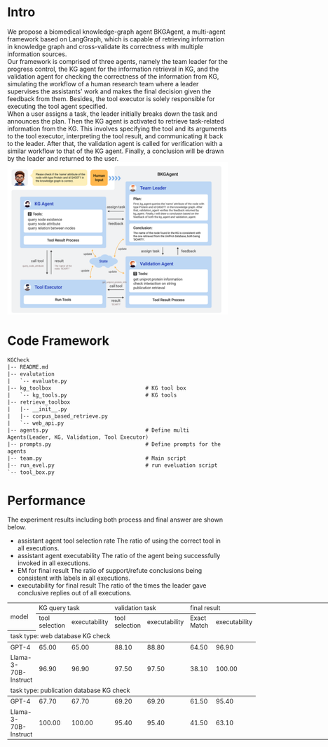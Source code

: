 # Intro
We propose a biomedical knowledge-graph agent BKGAgent, a multi-agent framework based on LangGraph, which is capable of retrieving information in knowledge graph and cross-validate its correctness with multiple information sources.  
Our framework is comprised of three agents, namely the team leader for the progress control, the KG agent for the information retrieval in KG, and the validation agent for checking the correctness of the information from KG, simulating the workflow of a human research team where a leader supervises the assistants' work and makes the final decision given the feedback from them. Besides, the tool executor is solely responsible for executing the tool agent specified.  
When a user assigns a task, the leader initially breaks down the task and announces the plan. Then the KG agent is activated to retrieve task-related information from the KG. This involves specifying the tool and its arguments to the tool executor, interpreting the tool result, and communicating it back to the leader. After that, the validation agent is called for verification with a similar workflow to that of the KG agent. Finally, a conclusion will be drawn by the leader and returned to the user.  
![kgcheck framework](/assets/img/kgcheck-framwork.png "kgcheck framework")
# Code Framework
```
KGCheck  
|-- README.md  
|-- evalutation
|   `-- evaluate.py
|-- kg_toolbox                              # KG tool box
|   `-- kg_tools.py                         # KG tools
|-- retrieve_toolbox
|   |-- __init__.py
|   |-- corpus_based_retrieve.py
|   `-- web_api.py
|-- agents.py                               # Define multi Agents(Leader, KG, Validation, Tool Executor)
|-- prompts.py                              # Define prompts for the agents
|-- team.py                                 # Main script
|-- run_evel.py                             # run eveluation script
`-- tool_box.py
```
# Performance
The experiment results including both process and final answer are shown below.
- assistant agent tool selection rate
    The ratio of using the correct tool in all executions. 
- assistant agent executability
    The ratio of the agent being successfully invoked in all executions.
- EM for final result
    The ratio of support/refute conclusions being consistent with labels in all executions.
- executability for final result
    The ratio of the times the leader gave conclusive replies out of all executions.

<table width="1780.92" border="0" cellpadding="0" cellspacing="0" style="width:763.25pt;border-collapse:collapse;table-layout:fixed;">
   <colgroup><col width="299.02" class="xl65" style="mso-width-source:userset;mso-width-alt:6248;">
   <col width="246.98" span="6" class="xl65" style="mso-width-source:userset;mso-width-alt:5161;">
   <col width="111.53" span="16377" class="xl65" style="mso-width-source:userset;mso-width-alt:2330;">
   </colgroup><tbody><tr height="33.95" style="height:14.55pt;">
    <td class="xl66" height="67.90" width="299.02" rowspan="2" style="height:29.10pt;width:128.15pt;border-right:none;border-bottom:.5pt solid windowtext;" x:str="">model</td>
    <td class="xl67" width="493.97" colspan="2" style="width:211.70pt;border-right:none;border-bottom:.5pt solid windowtext;" x:str="">KG query task</td>
    <td class="xl67" width="493.97" colspan="2" style="width:211.70pt;border-right:none;border-bottom:.5pt solid windowtext;" x:str="">validation task</td>
    <td class="xl67" width="493.97" colspan="2" style="width:211.70pt;border-right:none;border-bottom:.5pt solid windowtext;" x:str="">final result</td>
   </tr>
   <tr height="33.95" style="height:14.55pt;">
    <td class="xl70" x:str="">tool selection</td>
    <td class="xl70" x:str="">executability</td>
    <td class="xl70" x:str="">tool selection</td>
    <td class="xl70" x:str="">executability</td>
    <td class="xl70" x:str="">Exact Match</td>
    <td class="xl70" x:str="">executability</td>
   </tr>
   <tr height="33.95" style="height:14.55pt;">
    <td class="xl70" height="33.95" colspan="7" style="height:14.55pt;border-right:none;border-bottom:.5pt solid windowtext;" x:str="">task type: web database KG check</td>
   </tr>
   <tr height="33.95" style="height:14.55pt;">
    <td class="xl72" height="33.95" style="height:14.55pt;" x:str="">GPT-4</td>
    <td class="xl73" x:num="65.">65.00<span style="mso-spacerun:yes;">&nbsp;</span></td>
    <td class="xl73" x:num="65.">65.00<span style="mso-spacerun:yes;">&nbsp;</span></td>
    <td class="xl73" x:num="88.099999999999994">88.10<span style="mso-spacerun:yes;">&nbsp;</span></td>
    <td class="xl73" x:num="88.799999999999997">88.80<span style="mso-spacerun:yes;">&nbsp;</span></td>
    <td class="xl73" x:num="64.5">64.50<span style="mso-spacerun:yes;">&nbsp;</span></td>
    <td class="xl73" x:num="96.900000000000006">96.90<span style="mso-spacerun:yes;">&nbsp;</span></td>
   </tr>
   <tr height="33.95" style="height:14.55pt;">
    <td class="xl72" height="33.95" style="height:14.55pt;" x:str="">Llama-3-70B-Instruct</td>
    <td class="xl73" x:num="96.900000000000006">96.90<span style="mso-spacerun:yes;">&nbsp;</span></td>
    <td class="xl73" x:num="96.900000000000006">96.90<span style="mso-spacerun:yes;">&nbsp;</span></td>
    <td class="xl73" x:num="97.5">97.50<span style="mso-spacerun:yes;">&nbsp;</span></td>
    <td class="xl73" x:num="97.5">97.50<span style="mso-spacerun:yes;">&nbsp;</span></td>
    <td class="xl73" x:num="38.100000000000001">38.10<span style="mso-spacerun:yes;">&nbsp;</span></td>
    <td class="xl73" x:num="100.">100.00<span style="mso-spacerun:yes;">&nbsp;</span></td>
   </tr>
   <tr height="33.95" style="height:14.55pt;">
    <td class="xl67" height="33.95" colspan="7" style="height:14.55pt;border-right:none;border-bottom:.5pt solid windowtext;" x:str="">task type: publication database KG check</td>
   </tr>
   <tr height="33.95" style="height:14.55pt;">
    <td class="xl72" height="33.95" style="height:14.55pt;" x:str="">GPT-4</td>
    <td class="xl73" x:num="67.700000000000003">67.70<span style="mso-spacerun:yes;">&nbsp;</span></td>
    <td class="xl73" x:num="67.700000000000003">67.70<span style="mso-spacerun:yes;">&nbsp;</span></td>
    <td class="xl73" x:num="69.200000000000003">69.20<span style="mso-spacerun:yes;">&nbsp;</span></td>
    <td class="xl73" x:num="69.200000000000003">69.20<span style="mso-spacerun:yes;">&nbsp;</span></td>
    <td class="xl73" x:num="61.5">61.50<span style="mso-spacerun:yes;">&nbsp;</span></td>
    <td class="xl73" x:num="95.400000000000006">95.40<span style="mso-spacerun:yes;">&nbsp;</span></td>
   </tr>
   <tr height="33.95" style="height:14.55pt;">
    <td class="xl70" height="33.95" style="height:14.55pt;" x:str="">Llama-3-70B-Instruct</td>
    <td class="xl74" x:num="100.">100.00<span style="mso-spacerun:yes;">&nbsp;</span></td>
    <td class="xl74" x:num="100.">100.00<span style="mso-spacerun:yes;">&nbsp;</span></td>
    <td class="xl74" x:num="95.400000000000006">95.40<span style="mso-spacerun:yes;">&nbsp;</span></td>
    <td class="xl74" x:num="95.400000000000006">95.40<span style="mso-spacerun:yes;">&nbsp;</span></td>
    <td class="xl74" x:num="41.5">41.50<span style="mso-spacerun:yes;">&nbsp;</span></td>
    <td class="xl74" x:num="63.100000000000001">63.10<span style="mso-spacerun:yes;">&nbsp;</span></td>
   </tr>
   <!--[if supportMisalignedColumns]-->
    <tr width="0" style="display:none;">
     <td width="299" style="width:128;"></td>
     <td width="247" style="width:106;"></td>
     <td width="112" style="width:48;"></td>
    </tr>
   <!--[endif]-->
  </tbody></table>